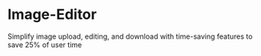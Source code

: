 # Image-Editor
Simplify image upload, editing, and download with time-saving features to save 25% of user time
